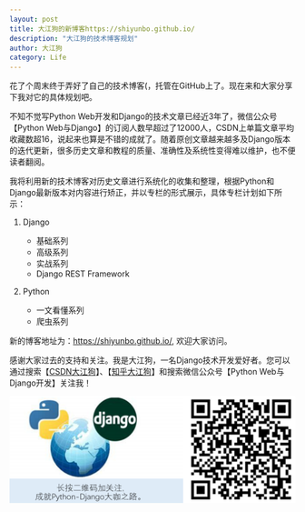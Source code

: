 ```yaml
---
layout: post
title: 大江狗的新博客https://shiyunbo.github.io/
description: "大江狗的技术博客规划"
author: 大江狗
category: Life
---
```

花了个周末终于弄好了自己的技术博客(，托管在GitHub上了。现在来和大家分享下我对它的具体规划吧。

不知不觉写Python Web开发和Django的技术文章已经近3年了，微信公众号【Python Web与Django】的订阅人数早超过了12000人，CSDN上单篇文章平均收藏数超16，说起来也算是不错的成就了。随着原创文章越来越多及Django版本的迭代更新，很多历史文章和教程的质量、准确性及系统性变得难以维护，也不便读者翻阅。

我将利用新的技术博客对历史文章进行系统化的收集和整理，根据Python和Django最新版本对内容进行矫正，并以专栏的形式展示，具体专栏计划如下所示：

1. Django
   * 基础系列
   * 高级系列
   * 实战系列
   * Django REST Framework
   
2. Python
   * 一文看懂系列
   * 爬虫系列

新的博客地址为：https://shiyunbo.github.io/, 欢迎大家访问。

感谢大家过去的支持和关注。我是大江狗，一名Django技术开发爱好者。您可以通过搜索【<a href="https://blog.csdn.net/weixin_42134789">CSDN大江狗</a>】、【<a href="https://www.zhihu.com/people/shi-yun-bo-53">知乎大江狗</a>】和搜索微信公众号【Python Web与Django开发】关注我！

![Python Web与Django开发](../assets/images/django.png)
